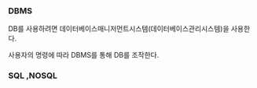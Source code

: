 

### DBMS
DB를 사용하려면 데이터베이스매니저먼트시스템(데이터베이스관리시스템)을 사용한다.

사용자의 명령에 따라 DBMS를 통해 DB를 조작한다.


### SQL ,NOSQL